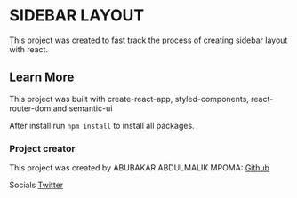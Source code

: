 # SIDEBAR LAYOUT

This project was created to fast track the process of creating sidebar layout with react.

## Learn More

This project was built with create-react-app, styled-components, react-router-dom and semantic-ui

After install run `npm install` to install all packages.

### Project creator

This project was created by ABUBAKAR ABDULMALIK MPOMA: [Github](https://github.com/MpCodes)

Socials [Twitter](https://twitter.com/MpCodez)
